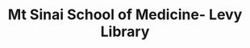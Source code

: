 ---
layout: repo
title: "Mt Sinai School of Medicine- Levy Library"
id: 21323
permalink: repos/21323/
---